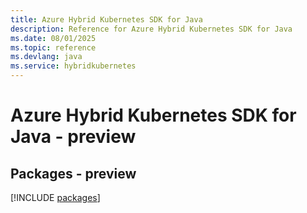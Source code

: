 ```yaml
---
title: Azure Hybrid Kubernetes SDK for Java
description: Reference for Azure Hybrid Kubernetes SDK for Java
ms.date: 08/01/2025
ms.topic: reference
ms.devlang: java
ms.service: hybridkubernetes
---
```

# Azure Hybrid Kubernetes SDK for Java - preview
## Packages - preview
[!INCLUDE [packages](hybrid-kubernetes-index.md)]